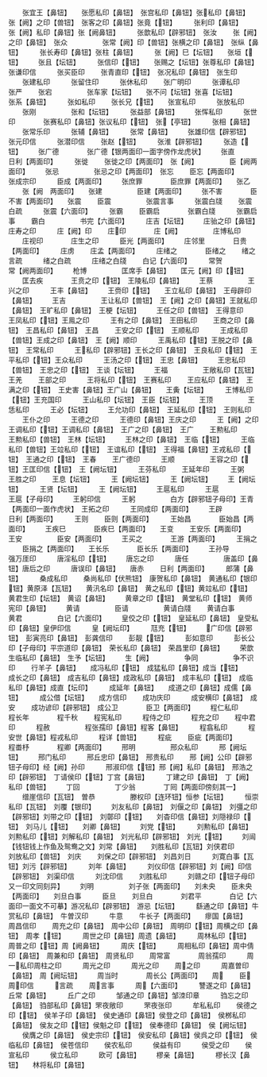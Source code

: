 <!-- { "loadSidebar": true } -->
　　张宜王【鼻钮】　　张愿私印【鼻钮】　张宫私印【鼻钮】张私印【鼻钮】　张【阙】之印【兽钮】　张客之印【鼻钮】张竟【钮】　　　张利印【鼻钮】　　张【阙】私印【鼻钮】张【阙鼻钮】　　　张歆私印【辟邪钮】　张汝
　　张【阙】之印【鼻钮】　张众　　　　　张常【阙】印【兽钮】张横之印【鼻钮】　张纵【鼻钮】　　　张长寿印【鼻钮】张柱【鼻钮】　　　张【阙】巳【坛钮】　　张垣【钮】
　　张且【坛钮】　　　张信印【钮】　　张赐之【坛钮】张尊私印【鼻钮】　张谦印信　　　张买臣印
　　张青直印【钮】　张况私印【鼻钮】　张生印
　　张建私印　　　张留住印　　　张休私印
　　张广明印　　　张谭私印　　　张严
　　张宕　　　　　张车家【坛钮】　　张不问【坛钮】张喜【坛钮】　　　张系【鼻钮】　　　张如私印
　　张长兄【钮】　　张宣私印　　　张放私印
　　张刚　　　　　张和【坛钮】　　　张益部【鼻钮】
　　张恽私印　　　张世印　　　　张赛私印【鼻钮】张议私印【钮】　张【亭钮】　　　张相【鼻钮】
　　张常乐印　　　张辅【鼻钮】　　　张常【鼻钮】
　　张雄印信【辟邪钮】　张元印信　　　张潜印信
　　张赵【钮】　　　张淮【辟邪钮】　　　张造【钮】
　　张广德　　　　张广德【银两面印一面字傍作龙虎状】
　　张直　　　　　日利【两面印】　　　张徙
　　张徙之印【两面印】　张【阙】　　　　　臣【阙两面印】
　　张忌　　　　　张忌之印【两面印】　张忘
　　臣忘【两面印】　　　张成宗印　　　臣成【两面印】
　　张庶罪　　　　臣庶罪【两面印】　　张乙
　　张【阙　两面印】　　张建　　　　　臣建【两面印】
　　张不害　　　　臣不害【两面印】　　张震
　　臣震　　　　　张震言事　　　张震白牋
　　张震白疏　　　张震【六面印】　　　张霸
　　臣霸启　　　　张霸白牋　　　张霸启事
　　霸白　　　　　书完【六面印】　　　庄吉【坛钮】
　　庄骀之印【鼻钮】　庄寿之印　　　庄【阙】印
　　庄印　　　　庄【阙】　　　　　庄博私印
　　庄视印　　　　庄生之印　　　臣光【两面印】
　　庄邻里　　　　日贵【两面印】　　　庄虏
　　庄孟【两面印】　　　庄绪之　　　　臣绪之
　　绪之言疏　　　绪之白疏　　　庄绪之白牋
　　白记【六面印】　　　常贺　　　　　常【阙两面印】
　　枪博　　　　　匡席手【鼻钮】　　匡元【阙】印【钮】
　　匡去疾　　　　王贲之印【钮】　王陵私印【鼻钮】
　　王蔡　　　　　王兴之印　　　王丰【鼻钮】
　　王赍印【钮】　　王立私印【鼻钮】　王母辟印【鼻钮】
　　王吉　　　　　王让私印【兽钮】　王【阙】之印【鼻钮】王就私印【鼻钮】　王旷私印【鼻钮】　王梗【坛钮】
　　王任之印【兽钮】　王得意印　　　王凤私印【钮】王鳯之印　　　王有之印【鼻钮】　王田私印
　　王商之印【鼻钮】　王昌私印【鼻钮】　王昌
　　王安之印【钮】　王顺私印　　　王成私印【兽钮】王成之印【鼻钮】　王【阙】顺印　　　王禹私印【钮】王脱之印【鼻钮】　王常私印　　　王私印【辟邪钮】王长之印【鼻钮】　王良私印【钮】　王平私印【钮】王众私印　　　王汤之印【钮】　王忠【鼻钮】
　　王忠私印【兽钮】　王忠之印【钮】　王谈【坛钮】
　　王福　　　　　王敞私印【瓦钮】　王羌
　　王部之印　　　王将私印【钮】　王赛私印
　　王应私印【鼻钮】　王满之印【钮】　王史害【鼻钮】王广山【鼻钮】　　王夤【坛钮】　　　王博私印【钮】王充国印　　　王山私印【坛钮】　王臣【坛钮】
　　王顶　　　　　王恁私印　　　王必【坛钮】
　　王允功印【鼻钮】　王延私印【钮】　王则私印
　　王仆之印　　　王德之印　　　王德印【鼻钮】王庆之印　　　王【阙】之印　　　王调私印【钮】王调私印【鼻钮】　王广之印【鼻钮】　王广
　　王勲私印　　　王勲私印【兽钮】　王林【坛钮】
　　王林之印【鼻钮】　王临【钮】　　　王临私印【兽钮】王竝私印【钮】　王谊私印【钮】　王得福【鼻钮】王戎私印【钮】　王通之印【钮】　王春
　　王广德印　　　王顺　　　　　王容之印【钮】王匡印信【钮】　王【阙坛钮】　　　王芬私印
　　王延年印　　　王粥　　　　　王胜之印
　　王息【坛钮】　　　王【阙坛钮】　　　王【阙坛钮】
　　王【阙坛钮】　　　王贤【坛钮】　　　王【阙坛钮】
　　王扈私印　　　王扈　　　　　王扈【子母印】
　　王躬印信　　　王躬　　　　　白方【辟邪钮子母印】王青【两面印一面作虎状】　王拓之印　　　王同成印【两面印】
　　王辟　　　　　日利【两面印】　　　王则
　　臣则【两面印】　　　王始昌　　　　臣始昌【两面印】
　　王疾巳　　　　臣疾巳【两面印】　　王变
　　王安乐【两面印】　　王安　　　　　臣安【两面印】
　　王买之　　　　王游【两面印】　　　王捐之
　　臣捐之【两面印】　　王长乐　　　　臣长乐【两面印】
　　王孙导　　　　强万厓印　　　唐淫私印【钮】
　　唐忘之印　　　唐任　　　　　唐盖印【鼻钮】唐后之印　　　唐误印【鼻钮】　　唐赤
　　日利【两面印】　　　郎蒲【鼻钮】　　　桑成私印
　　桑尚私印【伏熊钮】　康贺私印【鼻钮】　黄通私印【银印钮】黄原泽【瓦钮】　　黄汛名印【鼻钮】　黄之私印【钮】黄竝私印【钮】　黄君生印【坛钮】　黄诏【鼻钮】
　　黄章之印【钮】　黄堂私印【钮】　黄师宪印【鼻钮】
　　黄请　　　　　臣请　　　　　黄请白牋
　　黄请白事　　　黄君　　　　　白记【六面印】
　　皇佼之印【钮】　皇延私印【鼻钮】　皇受私印【鼻钮】皇伊印信　　　皇【阙坛印】　　　尫充【钮】
　　广印信【辟邪钮】　彭寅亮印【鼻钮】　彭龚信印
　　彭靓【钮】　　　彭如意印　　　彭长公印【子母印】平宗道印【鼻钮】　荣长私印【鼻钮】　荣昌里印【鼻钮】
　　荣歆　　　　　生临私印【鼻钮】　生予【坛钮】
　　生【阙】　　　　　争同　　　　　争不识印
　　行羊子【鼻钮】　　成冯私印【钮】　成猛私印【鼻钮】成当【钮】　　　成长之印【鼻钮】　成吉私印【鼻钮】成政私印【鼻钮】　成丰私印【钮】　成临私印【鼻钮】成直【坛印】　　　成延年【鼻钮】　　成道之印【鼻钮】成儒【鼻钮】　　　成公借【坛钮】　　成方信印
　　成功庆印　　　成安横印【鼻钮】　成安
　　成功谚印【辟邪钮】　成公卫　　　　臣卫【两面印】
　　程仁私印　　　程长年　　　　程千秋
　　程宪私印　　　程侍之印　　　程充之印
　　程中君印　　　程赦　　　　　程张孺印【鼻钮】程客【鼻钮】　　　程翕私印　　　程安世【鼻钮】程戎私印　　　程详【兽钮】　　　程疵
　　臣疵【两面印】　　　程畨杼　　　　程卿【两面印】
　　邢明　　　　　邢众私印　　　邢【阙坛钮】
　　邢门私印　　　邢丘忠印【鼻钮】　邢贵私印
　　邢【阙】公印【辟邪钮子母印】经【阙】孙印　　　邢淑印信【钮】邢【阙】私印【鼻钮】　邢浩之印【辟邪钮】　丁请侯印【钮】丁宫【鼻钮】　　　丁建之印【鼻钮】　丁【阙】私印【兽钮】
　　丁回　　　　　丁少翁　　　　丁囘【两面印傍刻其一】
　　缯崖信印【瓦钮】　曽恭　　　　　滕权印【连环钮】恒参【坛钮】　　　恒崇私印【瓦钮】　刘覆【银印】
　　刘友私印【鼻钮】　刘偃之印【鼻钮】　刘彊之印【辟邪钮】刘带之印【钮】　刘鄣印【钮】　　刘杳印信【鼻钮】刘隠禄印【钮】　刘马儿【钮】　　刘卿【鼻钮】
　　刘党【钮】　　　刘勲私印【鼻钮】　刘勲私印【钮】刘解私印【鼻钮】　刘光私印【辟邪钮】　刘光【钮】
　　刘闿【钱钮钱上作鱼及鸳鸯之文】刘常【鼻钮】　　刘胜私印【瓦钮】刘侠君印　　　刘放私印【兽钮】　刘庆
　　刘保之印【辟邪钮】　刘昌刘日　　　刘寛白事【瓦钮】刘污【辟邪钮】　　　刘年【鼻钮】　　　刘仪印信【辟邪钮】刘【阙】印信【辟邪钮】　刘渠印信　　　刘沈印信
　　刘胜私印　　　刘赣之印【钮子母印又一印文同刻异】
　　刘明　　　　　刘子张【两面印】　　刘未央
　　臣未央【两面印】　　刘旦白事　　　臣旦
　　刘旦白　　　　刘君平　　　　白记【六面印一面文不可摹】游况私印【辟邪钮】　游忌【坛钮】　　　繇通之印【鼻钮】牛赏私印【鼻钮】　牛曽汉印　　　牛意
　　牛长子【两面印】　　瘳国【鼻钮】　　　周昌信印
　　周充之印【鼻钮】　周中公印【鼻钮】　周明印【钮】周横之印【鼻钮】　周孝【钮】　　　周世之印【鼻钮】周遗【鼻钮】　　　周林私印【钮】　周普之印【钮】周【阙鼻钮】　　　周庆【钮】　　　周相私印【鼻钮】周中倩印【鼻钮】　周兼和印【鼻钮】　周贤私印
　　周常富　　　　周翁孺印　　　周一私印周柱之印　　　周光之印　　　周光之印
　　周之印　　　周嘉曽印【鼻钮】　周【阙坛钮】
　　周当时　　　　周长公【两面印】　　周
　　臣　　　　　周印信　　　言疏
　　周言事　　　周【六面印】　　　讐遂之印【鼻钮】丘常【鼻钮】　　　丘广之印　　　邹通之印【鼻钮】邹洓印章　　　驺忘之印【鼻钮】　驺部私印【鼻钮】罘夜敞印　　　罘夜张印　　　牟私私印
　　侯德之印【钮】　侯羊子印【鼻钮】　侯史通印【鼻钮】侯登之印【鼻钮】　侯桞私印【鼻钮】　侯友之印【钮】侯魁之印【钮】　侯奉德印【鼻钮】　侯【阙坛钮】
　　侯膺之印【鼻钮】　侯史宗印【钮】　侯安私印【鼻钮】侯呉之印【钮】　侯临私印【鼻钮】　侯苍信印
　　侯农私印　　　侯益有印　　　侯受之印
　　侯宣私印　　　侯立私印　　　欧可【鼻钮】
　　樛亲【鼻钮】　　　樛长汉【鼻钮】　　林将私印【鼻钮】
